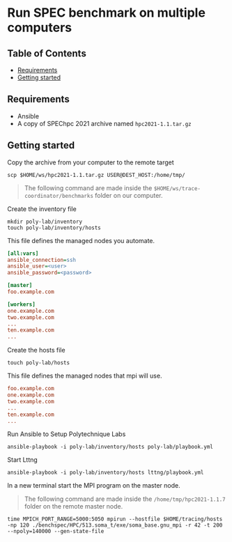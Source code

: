 # Run SPEC benchmark on multiple computers <!-- omit from toc -->

## Table of Contents <!-- omit from toc -->

- [Requirements](#requirements)
- [Getting started](#getting-started)

## Requirements

- Ansible
- A copy of SPEChpc 2021 archive named `hpc2021-1.1.tar.gz`

## Getting started

Copy the archive from your computer to the remote target

```shell
scp $HOME/ws/hpc2021-1.1.tar.gz USER@DEST_HOST:/home/tmp/
```

> The following command are made inside the `$HOME/ws/trace-coordinator/benchmarks` folder on our computer.

Create the inventory file

```shell
mkdir poly-lab/inventory
touch poly-lab/inventory/hosts
```

This file defines the managed nodes you automate.

```INI
[all:vars]
ansible_connection=ssh
ansible_user=<user>
ansible_password=<password>

[master]
foo.example.com

[workers]
one.example.com
two.example.com
...
ten.example.com
...

```

Create the hosts file

```shell
touch poly-lab/hosts
```

This file defines the managed nodes that mpi will use.

```INI
foo.example.com
one.example.com
two.example.com
...
ten.example.com
...
```

Run Ansible to Setup Polytechnique Labs

```shell
ansible-playbook -i poly-lab/inventory/hosts poly-lab/playbook.yml
```

Start Lttng

```shell
ansible-playbook -i poly-lab/inventory/hosts lttng/playbook.yml
```

In a new terminal start the MPI program on the master node.

> The following command are made inside the `/home/tmp/hpc2021-1.1.7` folder on the remote master node.

```shell
time MPICH_PORT_RANGE=5000:5050 mpirun --hostfile $HOME/tracing/hosts -np 120 ./benchspec/HPC/513.soma_t/exe/soma_base.gnu_mpi -r 42 -t 200 --npoly=140000 --gen-state-file
```
<!-- 
#### Your computer

> The following command are made inside the `$HOME/ws` folder on our computer.

1. scp `$HOME/ws/hpc2021-1.1.tar.gz` user@DEST_HOST:`/home/tmp/`

#### Remote computer

> The following command are made inside the `/home/tmp/` folder on the remote.

1. mkdir `$HOME/tracing`
2. touch `$HOME/tracing/hosts`
3. mkdir `/home/tmp/lib`
4. ln -s `/usr/lib64/libnsl.so.3` `/home/tmp/lib/libnsl.so.1`
5. export `LD_LIBRARY_PATH=/home/tmp/lib:$LD_LIBRARY_PATH`
6. cd `/home/tmp/`
7. tar -xf `hpc2021-1.1.tar.gz` #Untar the archive
8. cd `hpc2021-1.1.7/` #go in the SPEC folder
9. `./install.sh` # run the installer, should finish with "Installation successful.  Source the shrc or cshrc in /home/tmp/hpc2021-1.1.7 to set up your environment for the benchmark"
10. `source ./shrc` # source shrc to set up environment variables and paths for SPEC
11. cd `config`
12. cp `Example_gnu.cfg` `4712-gnu.cfg`
13. chmod 770 `4712-gnu.cfg`
14. nano `4712-gnu.cfg`

## Edit these lines

- `MPIRUN_OPTS` = --hostfile /home/tmp/tracing/hosts
- submit = mpirun --hostfile /home/tmp/tracing/hosts -np 8 $command

Benchmarks selected: 505.lbm_t, 513.soma_t, 518.tealeaf_t, , 521.miniswp_t, , 532.sph_exa_t, 534.hpgmgfv_t, 535.weather_t #519.clvleaf_t don't work  528.pot3d_t, 528.pot3d_t

> Benchmark 519.clvleaf_t don't work

## Run compilation for each benchmark

    runhpc --config=4712-gnu.cfg --action=build --tune=base -ranks 12 535.weather_t

    cp -r benchspec/HPC ~/tracing/

## Authorized SSH Key

## Run benchmark

- (Worker) sh start.sh exp_soma_14000
- (Master) time MPICH_PORT_RANGE=5000:5050 mpirun --hostfile /usagers3/pidena/tracing/hosts -np 120 ./soma_base.gnu_mpi -r 42 -t 200 --npoly=140000 --gen-state-file
- (Worker) sh stop.sh -->

